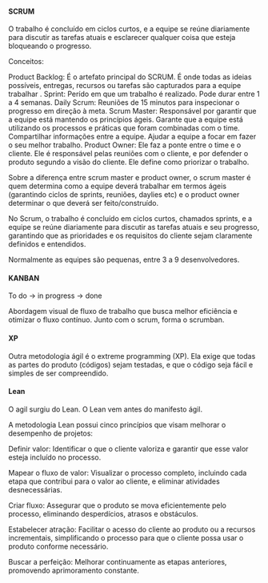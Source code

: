 #### SCRUM

O trabalho é concluído em ciclos curtos, e a equipe se reúne diariamente para discutir as tarefas atuais e esclarecer qualquer coisa que esteja bloqueando o progresso.

Conceitos:

Product Backlog: É o artefato principal do SCRUM. É onde todas as ideias possíveis, entregas, recursos ou tarefas são capturados para a equipe trabalhar .
Sprint: Perído em que um trabalho é realizado. Pode durar entre 1 a 4 semanas.
Daily Scrum: Reuniões de 15 minutos para inspecionar o progresso em direção à meta.
Scrum Master: Responsável por garantir que a equipe está mantendo os princípios ágeis. Garante que a equipe está utilizando os processos e práticas que foram combinadas com o time. Compartilhar informações entre a equipe. Ajudar a equipe a focar em fazer o seu melhor trabalho. 
Product Owner: Ele faz a ponte entre o time e o cliente. Ele é responsável pelas reuniões com o cliente, e por defender o produto segundo a visão do cliente. Ele define como priorizar o trabalho.

Sobre a diferença entre scrum master e product owner, o scrum master é quem determina como a equipe deverá trabalhar em termos ágeis (garantindo ciclos de sprints, reuniões, daylies etc) e o product owner determinar o que deverá ser feito/construído.

No Scrum, o trabalho é concluído em ciclos curtos, chamados sprints, e a equipe se reúne diariamente para discutir as tarefas atuais e seu progresso, garantindo que as prioridades e os requisitos do cliente sejam claramente definidos e entendidos.

Normalmente as equipes são pequenas, entre 3 a 9 desenvolvedores.


#### KANBAN

To do -> in progress -> done

Abordagem visual de fluxo de trabalho que busca melhor eficiência e otimizar o fluxo contínuo.
Junto com o scrum, forma o scrumban.

#### XP

Outra metodologia ágil é o extreme programming (XP). Ela exige que todas as partes do produto (códigos) sejam testadas, e que o código seja fácil e simples de ser compreendido.

#### Lean

O agil surgiu do Lean. O Lean vem antes do manifesto ágil.

A metodologia Lean possui cinco princípios que visam melhorar o desempenho de projetos:

Definir valor: Identificar o que o cliente valoriza e garantir que esse valor esteja incluído no processo.

Mapear o fluxo de valor: Visualizar o processo completo, incluindo cada etapa que contribui para o valor ao cliente, e eliminar atividades desnecessárias.

Criar fluxo: Assegurar que o produto se mova eficientemente pelo processo, eliminando desperdícios, atrasos e obstáculos.

Estabelecer atração: Facilitar o acesso do cliente ao produto ou a recursos incrementais, simplificando o processo para que o cliente possa usar o produto conforme necessário.

Buscar a perfeição: Melhorar continuamente as etapas anteriores, promovendo aprimoramento constante.


